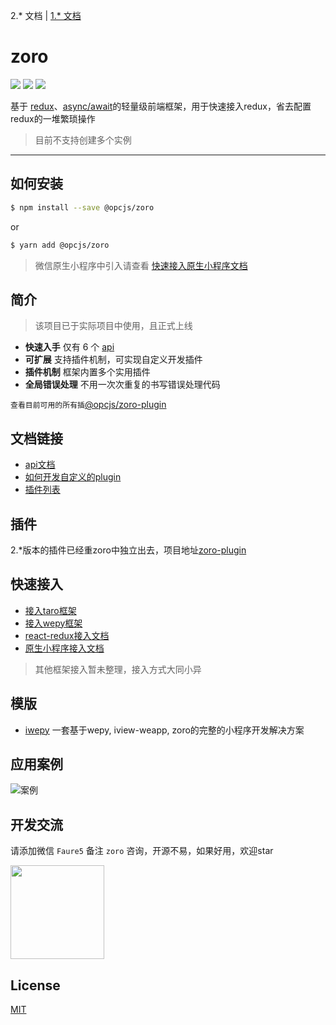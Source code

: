 2.* 文档 | [1.* 文档](https://github.com/FaureWu/zoro/blob/master/README-V1.md)

# zoro

[![](https://img.shields.io/npm/v/@opcjs/zoro.svg?style=flat-square)](https://npmjs.org/package/@opcjs/zoro)
[![](https://img.shields.io/npm/dt/@opcjs/zoro.svg?style=flat-square)](https://npmjs.org/package/@opcjs/zoro)
[![](https://img.shields.io/npm/l/@opcjs/zoro.svg?style=flat-square)](https://npmjs.org/package/@opcjs/zoro)

基于 [redux](https://github.com/reactjs/redux)、[async/await](https://developer.mozilla.org/en-US/docs/Web/JavaScript/Reference/Statements/async_function)的轻量级前端框架，用于快速接入redux，省去配置redux的一堆繁琐操作

> 目前不支持创建多个实例

---

## 如何安装
```bash
$ npm install --save @opcjs/zoro
```

or

```bash
$ yarn add @opcjs/zoro
```

> 微信原生小程序中引入请查看 [快速接入原生小程序文档](https://github.com/FaureWu/zoro/blob/master/doc/V2/WEAPP.md)

## 简介

> 该项目已于实际项目中使用，且正式上线

* **快速入手** 仅有 6 个 [api](https://github.com/FaureWu/zoro/blob/master/doc/V2/API.md)
* **可扩展** 支持插件机制，可实现自定义开发插件
* **插件机制** 框架内置多个实用插件
* **全局错误处理** 不用一次次重复的书写错误处理代码

`查看目前可用的所有插`[@opcjs/zoro-plugin](https://github.com/FaureWu/zoro-plugin)

## 文档链接

* [api文档](https://github.com/FaureWu/zoro/blob/master/doc/V2/API.md)
* [如何开发自定义的plugin](https://github.com/FaureWu/zoro/blob/master/doc/V2/PLUGIN.md)
* [插件列表](https://github.com/FaureWu/zoro-plugin)

## 插件
2.*版本的插件已经重zoro中独立出去，项目地址[zoro-plugin](https://github.com/FaureWu/zoro-plugin)

## 快速接入

* [接入taro框架](https://github.com/FaureWu/zoro/blob/master/doc/V2/TARO.md)
* [接入wepy框架](https://github.com/FaureWu/zoro/blob/master/doc/V2/WEPY.md)
* [react-redux接入文档](https://github.com/FaureWu/zoro/blob/master/doc/V2/REACT_REDUX.md)
* [原生小程序接入文档](https://github.com/FaureWu/zoro/blob/master/doc/V2/WEAPP.md)

> 其他框架接入暂未整理，接入方式大同小异

## 模版

* [iwepy](https://github.com/FaureWu/iwepy) 一套基于wepy, iview-weapp, zoro的完整的小程序开发解决方案

## 应用案例

![案例](https://img.baobeicang.com/user_upload/rc-upload-1539675472967-2.jpeg)

## 开发交流

请添加微信 `Faure5` 备注 `zoro` 咨询，开源不易，如果好用，欢迎star

<img src="https://img.baobeicang.com/user_upload/rc-upload-1539676937885-2.jpeg" width="150" />

## License

[MIT](https://tldrlegal.com/license/mit-license)

